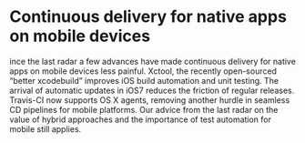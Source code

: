 # Continuous delivery for native apps on mobile devices

ince the last radar a few advances have made continuous delivery for native apps on mobile devices less painful. Xctool, the recently open-sourced “better xcodebuild” improves iOS build automation and unit testing. The arrival of automatic updates in iOS7 reduces the friction of regular releases. Travis-CI now supports OS X agents, removing another hurdle in seamless CD pipelines for mobile platforms. Our advice from the last radar on the value of hybrid approaches and the importance of test automation for mobile still applies.

